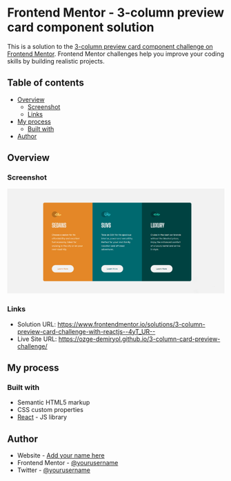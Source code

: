# Frontend Mentor - 3-column preview card component solution

This is a solution to the [3-column preview card component challenge on Frontend Mentor](https://www.frontendmentor.io/challenges/3column-preview-card-component-pH92eAR2-). Frontend Mentor challenges help you improve your coding skills by building realistic projects. 

## Table of contents

- [Overview](#overview)
  - [Screenshot](#screenshot)
  - [Links](#links)
- [My process](#my-process)
  - [Built with](#built-with)
- [Author](#author)


## Overview

### Screenshot

![](./src/images/screenshot.jpg)

### Links

- Solution URL: https://www.frontendmentor.io/solutions/3-column-preview-card-challenge-with-reactjs--4yT_UR--
- Live Site URL: https://ozge-demiryol.github.io/3-column-card-preview-challenge/

## My process

### Built with

- Semantic HTML5 markup
- CSS custom properties
- [React](https://reactjs.org/) - JS library


## Author

- Website - [Add your name here](https://www.your-site.com)
- Frontend Mentor - [@yourusername](https://www.frontendmentor.io/profile/yourusername)
- Twitter - [@yourusername](https://www.twitter.com/yourusername)


